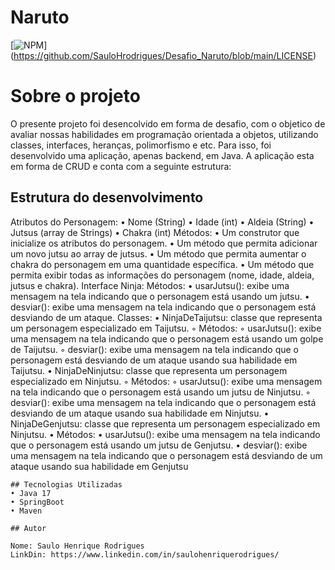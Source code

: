 # Naruto

[![NPM](https://img.shields.io/npm/l/react)] (https://github.com/SauloHrodrigues/Desafio_Naruto/blob/main/LICENSE)

# Sobre o projeto
O presente projeto foi desencolvido em forma de desafio, com o objetico de avaliar nossas habilidades em programação orientada a objetos, utilizando classes, interfaces, heranças, polimorfismo e etc. Para isso, foi desenvolvido uma aplicação, apenas backend, em Java. A aplicação esta em forma de CRUD e conta com a seguinte estrutura:

## Estrutura do desenvolvimento

Atributos do Personagem:
    • Nome (String)
    • Idade (int)
    • Aldeia (String)
    • Jutsus (array de Strings)
    • Chakra (int)
Métodos:
    • Um construtor que inicialize os atributos do personagem.
    • Um método que permita adicionar um novo jutsu ao array de jutsus.
    • Um método que permita aumentar o chakra do personagem em uma quantidade específica.
    • Um método que permita exibir todas as informações do personagem (nome, idade, aldeia, jutsus e chakra).
Interface Ninja:
Métodos:
    • usarJutsu(): exibe uma mensagem na tela indicando que o personagem está usando um jutsu.
    • desviar(): exibe uma mensagem na tela indicando que o personagem está desviando de um ataque.
Classes:
    • NinjaDeTaijutsu: classe que representa um personagem especializado em Taijutsu.
        ◦ Métodos:
        ◦ usarJutsu(): exibe uma mensagem na tela indicando que o personagem está usando um golpe de Taijutsu.
        ◦ desviar(): exibe uma mensagem na tela indicando que o personagem está desviando de um ataque usando sua habilidade em Taijutsu.
    • NinjaDeNinjutsu: classe que representa um personagem especializado em Ninjutsu.
        ◦ Métodos:
        ◦ usarJutsu(): exibe uma mensagem na tela indicando que o personagem está usando um jutsu de Ninjutsu.
        ◦ desviar(): exibe uma mensagem na tela indicando que o personagem está desviando de um ataque usando sua habilidade em Ninjutsu.
    • NinjaDeGenjutsu: classe que representa um personagem especializado em Ninjutsu.
    • Métodos:
    • usarJutsu(): exibe uma mensagem na tela indicando que o personagem está usando um jutsu de Genjutsu.
    • desviar(): exibe uma mensagem na tela indicando que o personagem está desviando de um ataque usando sua habilidade em Genjutsu

    ## Tecnologias Utilizadas
    • Java 17
    • SpringBoot
    • Maven

    ## Autor
    
    Nome: Saulo Henrique Rodrigues
    LinkDin: https://www.linkedin.com/in/saulohenriquerodrigues/
    
    
